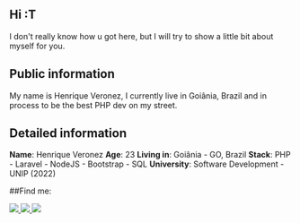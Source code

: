 ## Hi :T 

I don't really know how u got here, but I will try to show a little bit about myself for you.

## Public information
My name is Henrique Veronez, I currently live in Goiânia, Brazil and in process to be the best PHP dev on my street.

## Detailed information

**Name**: Henrique Veronez
**Age**: 23
**Living in**: Goiânia - GO, Brazil
**Stack**: PHP - Laravel - NodeJS - Bootstrap - SQL
**University**: Software Development - UNIP (2022)

##Find me:

<a target='_blank' href="https://twitter.com/v3ronez_">
        <img src="https://img.shields.io/badge/Twitter-1DA1F2?style=for-the-badge&logo=twitter&logoColor=white">
</a>
<a target='_blank' href="https://www.instagram.com/v3ronez">
        <img src="https://img.shields.io/badge/Instagram-E4405F?style=for-the-badge&logo=instagram&logoColor=white">
</a>
<a target='_blank' href="https://www.linkedin.com/in/henrique-veronez/">
        <img src="https://img.shields.io/badge/LinkedIn-0077B5?style=for-the-badge&logo=linkedin&logoColor=white">
</a>
